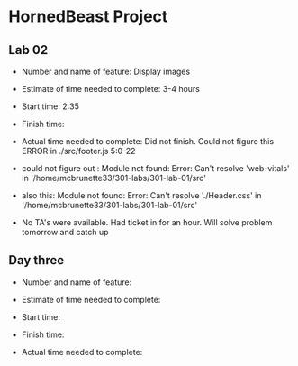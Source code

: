 # HornedBeast Project

## Lab 02

- Number and name of feature: Display images

- Estimate of time needed to complete: 3-4 hours

- Start time: 2:35

- Finish time:

- Actual time needed to complete: Did not finish. Could not figure this ERROR in ./src/footer.js 5:0-22

- could not figure out : Module not found: Error: Can't resolve 'web-vitals' in '/home/mcbrunette33/301-labs/301-lab-01/src'

- also this: Module not found: Error: Can't resolve './Header.css' in '/home/mcbrunette33/301-labs/301-lab-01/src'

- No TA's were available. Had ticket in for an hour. Will solve problem tomorrow and catch up

## Day three

- Number and name of feature:

- Estimate of time needed to complete:

- Start time:

- Finish time:

- Actual time needed to complete: